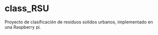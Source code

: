 # class_RSU
Proyecto de clasificación de residuos solidos urbanos, implementado en una Raspberry pi.
